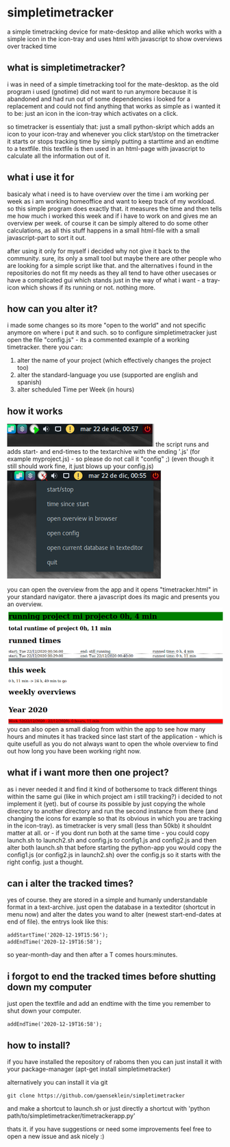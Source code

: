 # simpletimetracker

a simple timetracking device for mate-desktop and alike which works with a simple icon in the icon-tray and uses html with javascript to show overviews over tracked time

## what is simpletimetracker?

i was in need of a simple timetracking tool for the mate-desktop.
as the old program i used (gnotime) did not want to run anymore because it is abandoned and had run out of some dependencies i looked for a replacement and could not find anything that works as simple as i wanted it to be:
just an icon in the icon-tray which activates on a click.

so timetracker is essentialy that: just a small python-skript which adds an icon to your icon-tray and whenever you click
start/stop on the timetracker it starts or stops tracking time by simply putting a starttime and an endtime to a textfile.
this textfile is then used in an html-page with javascript to calculate all the information out of it.

## what i use it for
basicaly what i need is to have overview over the time i am working per week as i am working homeoffice and
want to keep track of my workload. so this simple program does exactly that. it measures the time and then
tells me how much i worked this week and if i have to work on and gives me an overview per week.
of course it can be simply altered to do some other calculations, as all this stuff happens in a small html-file
with a small javascript-part to sort it out.

after using it only for myself i decided why not give it back to the community. sure, its only a small tool but
maybe there are other people who are looking for a simple script like that.
and the alternatives i found in the repositories do not fit my needs as they all tend to have other usecases or
have a complicated gui which stands just in the way of what i want - a tray-icon which shows if its running or not. nothing more.

## how can you alter it?

i made some changes so its more "open to the world" and not specific anymore on where i put it and such.
so to configure simpletimetracker just open the file "config.js" - its a commented example of a working timetracker.
there you can:
1. alter the name of your project (which effectively changes the project too)
2. alter the standard-language you use (supported are english and spanish)
3. alter scheduled Time per Week (in hours)

## how it works

![running in icontray](preview/running.png)
the script runs and adds start- and end-times to the textarchive with the ending '.js' (for example myproject.js) - so please do not call it "config" ;)
(even though it still should work fine, it just blows up your config.js)
![open dialog](preview/dialog.png)

you can open the overview from the app and it opens "timetracker.html" in your standard navigator. there a javascript does its magic and presents you an overview.
![overview](preview/overview.png)
you can also open a small dialog from within the app to see how many hours and minutes it has tracked since last start of the application - which is quite usefull as you do not always want to open the whole overview to find out how long you have been working right now.



## what if i want more then one project?

as i never needed it and find it kind of bothersome to track different things within the same gui (like in which project am i still tracking?)
i decided to not implement it (yet).
but of course its possible by just copying the whole directory to another directory and run the second instance from there (and changing the icons for example so that its obvious in which you are tracking in the icon-tray). as timetracker is very small (less than 50kb) it shouldnt matter at all.
or - if you dont run both at the same time - you could copy launch.sh to launch2.sh and config.js to config1.js and config2.js and then alter both launch.sh that before starting the python-app you would copy the config1.js (or config2.js in launch2.sh) over the config.js so it starts with the right config.
just a thought.

## can i alter the tracked times?

yes of course. they are stored in a simple and humanly understandable format in a text-archive. just open the database in a texteditor (shortcut in menu now) and alter the dates you wand to alter (newest start-end-dates at end of file).
the entrys look like this:
```
addStartTime('2020-12-19T15:56');
addEndTime('2020-12-19T16:58');
```
so year-month-day and then after a T comes hours:minutes.

## i forgot to end the tracked times before shutting down my computer

just open the textfile and add an endtime with the time you remember to shut down your computer.
```
addEndTime('2020-12-19T16:58');
```

## how to install?
if you have installed the repository of raboms then you can just install it with your package-manager
(apt-get install simpletimetracker)

alternatively you can install it via git
```
git clone https://github.com/gaenseklein/simpletimetracker
```
and make a shortcut to launch.sh or just directly a shortcut with
'python path/to/simpletimetracker/timetrackerapp.py'

thats it. if you have suggestions or need some improvements feel free to open a new issue and ask nicely :)
